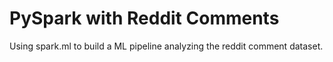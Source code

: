 # PySpark with Reddit Comments
Using spark.ml to build a ML pipeline analyzing the reddit comment dataset.
